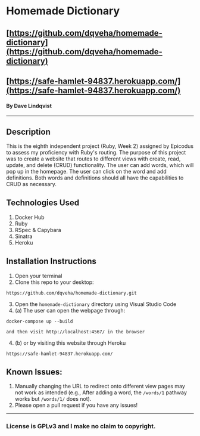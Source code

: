 # Homemade Dictionary

## [https://github.com/dqveha/homemade-dictionary](https://github.com/dqveha/homemade-dictionary)

## [https://safe-hamlet-94837.herokuapp.com/](https://safe-hamlet-94837.herokuapp.com/)

#### By Dave Lindqvist

---

## Description

This is the eighth independent project (Ruby, Week 2) assigned by Epicodus to assess my proficiency with Ruby's routing. The purpose of this project was to create a website that routes to different views with create, read, update, and delete (CRUD) functionality. The user can add words, which will pop up in the homepage. The user can click on the word and add definitions. Both words and definitions should all have the capabilities to CRUD as necessary.

## Technologies Used

1. Docker Hub
2. Ruby
3. RSpec & Capybara
4. Sinatra
5. Heroku

## Installation Instructions

1. Open your terminal
2. Clone this repo to your desktop:

```
https://github.com/dqveha/homemade-dictionary.git
```

3. Open the `homemade-dictionary` directory using Visual Studio Code
4. (a) The user can open the webpage through:

```
docker-compose up --build

and then visit http://localhost:4567/ in the browser
```

4. (b) or by visiting this website through Heroku

```
https://safe-hamlet-94837.herokuapp.com/
```

## Known Issues:

1. Manually changing the URL to redirect onto different view pages may not work as intended (e.g., After adding a word, the `/words/1` pathway works but `/words/1/` does not).
2. Please open a pull request if you have any issues!

---

### License is GPLv3 and I make no claim to copyright.
